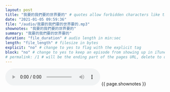 ```yaml
---
layout: post
title: "我要的我們要的世界要的" # quotes allow forbidden characters like the colon
date: "2021-01-05 09:59:36"
file: "/audio/我要的我們要的世界要的.mp3"
shownotes: "我要的我們要的世界要的"
summary: "我要的我們要的世界要的"
duration: "file_duration" # audio length in min:sec
length: "file_length" # filesize in bytes
explicit: "no" # change to yes to flag with the explicit tag
block: "no" # change to yes to keep an episode from showing up in iTunes
# permalink: /1 # will be the ending part of the pages URL, delete to default to the title
---
```


<audio controls>
<source src="{{site.url}}{{site.baseurl}}{{ page.file }}" type="audio/x-mp3">
Your browser does not support the audio element.
</audio>
{{ page.shownotes }}
